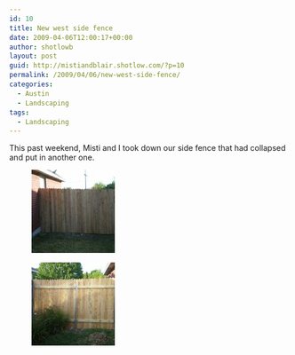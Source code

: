 ```yaml
---
id: 10
title: New west side fence
date: 2009-04-06T12:00:17+00:00
author: shotlowb
layout: post
guid: http://mistiandblair.shotlow.com/?p=10
permalink: /2009/04/06/new-west-side-fence/
categories:
  - Austin
  - Landscaping
tags:
  - Landscaping
---
```

This past weekend, Misti and I took down our side fence that had collapsed and put in another one.

<div id='gallery-4' class='gallery galleryid-10 gallery-columns-3 gallery-size-thumbnail'>
  <figure class='gallery-item'> 
  
  <div class='gallery-icon landscape'>
    <a href='/vendor/uploads/2010/02/P4060102-e1282605694698.jpg'><img width="150" height="150" src="/vendor/uploads/2010/02/P4060102-e1282605694698-150x150.jpg" class="attachment-thumbnail size-thumbnail" alt="Side Fence" /></a>
  </div></figure><figure class='gallery-item'> 
  
  <div class='gallery-icon landscape'>
    <a href='/vendor/uploads/2010/02/P4060105-e1282605727910.jpg'><img width="150" height="150" src="/vendor/uploads/2010/02/P4060105-e1282605727910-150x150.jpg" class="attachment-thumbnail size-thumbnail" alt="West side fence backside" /></a>
  </div></figure>
</div>